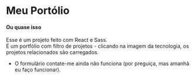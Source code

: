 # Meu Portólio
#### **Ou quase isso**

Esse é um projeto feito com React e Sass. <br />
É um portfólio com filtro de projetos - clicando na imagem da tecnologia, os projetos relacionados são carregados.

- O formulário contate-me ainda não funciona (por preguiça, mas amanhã eu faço funcionar).
